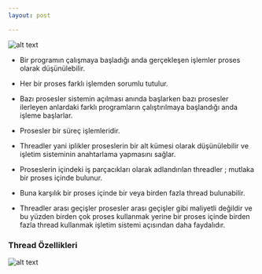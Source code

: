 ```yaml
---
layout: post

---
```


![alt text](http://javaquicknotes.com/web/img/question/ThreadProcess.png "Proses thread gösterimi")


* Bir programın çalışmaya başladığı anda gerçekleşen işlemler proses olarak düşünülebilir.

* Her bir proses farklı işlemden sorumlu tutulur.

* Bazı prosesler sistemin açılması anında başlarken bazı prosesler ilerleyen anlardaki farklı programların çalıştırılmaya başlandığı anda işleme başlarlar.

* Prosesler bir süreç işlemleridir.

* Threadler yani iplikler proseslerin bir alt kümesi olarak düşünülebilir ve işletim sisteminin anahtarlama yapmasını  sağlar.

* Proseslerin içindeki iş parçacıkları olarak adlandırılan threadler ; mutlaka bir proses içinde bulunur.

* Buna karşılık bir proses içinde bir veya birden fazla thread bulunabilir.

* Threadler arası geçişler prosesler arası geçişler gibi maliyetli değildir ve bu yüzden birden çok proses kullanmak yerine 
bir proses içinde birden fazla thread kullanmak işletim sistemi açısından daha faydalıdır.



### Thread Özellikleri

![alt text](http://4.bp.blogspot.com/-RGjArbPoBp4/U76ZGIdCzRI/AAAAAAAAGH4/aZ43_VjwauE/s1600/iplik-thread.jpg "Proses thread farkları")

